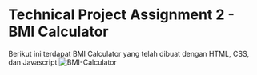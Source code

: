 # Technical Project Assignment 2 - BMI Calculator
Berikut ini terdapat BMI Calculator yang telah dibuat dengan HTML, CSS, dan Javascript
![BMI-Calculator](https://user-images.githubusercontent.com/114639643/230955728-0d556855-a908-44b0-b4b3-9e148a053748.jpg)
